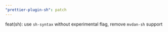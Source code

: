 ```yaml
---
"prettier-plugin-sh": patch
---
```


feat(sh): use `sh-syntax` without experimental flag, remove `mvdan-sh` support
